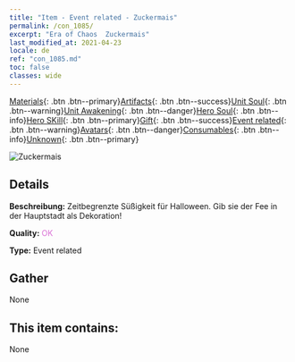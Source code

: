 ```yaml
---
title: "Item - Event related - Zuckermais"
permalink: /con_1085/
excerpt: "Era of Chaos  Zuckermais"
last_modified_at: 2021-04-23
locale: de
ref: "con_1085.md"
toc: false
classes: wide
---
```

 [Materials](/ItemsDE/){: .btn .btn--primary}[Artifacts](/ItemsDE/Artifacts/){: .btn .btn--success}[Unit Soul](/ItemsDE/UnitSoul/){: .btn .btn--warning}[Unit Awakening](/ItemsDE/UnitAwakening/){: .btn .btn--danger}[Hero Soul](/ItemsDE/HeroSoul/){: .btn .btn--info}[Hero SKill](/ItemsDE/HeroSkill/){: .btn .btn--primary}[Gift](/ItemsDE/Gift/){: .btn .btn--success}[Event related](/ItemsDE/Events/){: .btn .btn--warning}[Avatars](/ItemsDE/Avatars/){: .btn .btn--danger}[Consumables](/ItemsDE/Consumables/){: .btn .btn--info}[Unknown](/ItemsDE/Unknown/){: .btn .btn--primary}

 ![Zuckermais](/images/t/i_690011.png)

## Details
 **Beschreibung:** Zeitbegrenzte Süßigkeit für Halloween. Gib sie der Fee in der Hauptstadt als Dekoration!

 **Quality:** <span style="color: #DA70D6">OK</span>

 **Type:** Event related

## Gather

  None

## This item contains:

  None

